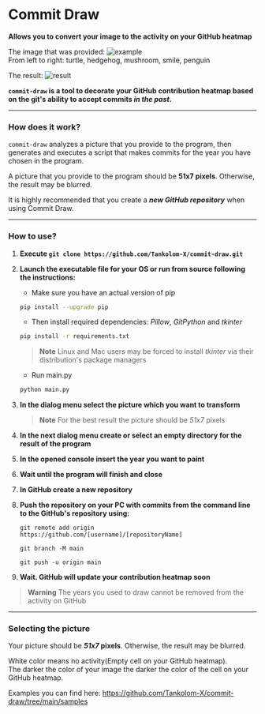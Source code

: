 # Commit Draw

**Allows you to convert your image to the activity on your GitHub heatmap**

The image that was provided:
![example](https://github.com/Tankolom-X/commit-draw/blob/main/media/example.png?raw=True "example") \
From left to right: turtle, hedgehog, mushroom, smile, penguin

The result:
![result](https://github.com/Tankolom-X/commit-draw/blob/main/media/result.png?raw=True "result")


**`commit-draw` is a tool to decorate your GitHub contribution heatmap
based on the git's ability to accept commits _in the past_.**

---

### How does it work?
`commit-draw` analyzes a picture that you provide to the
program, then generates and executes a script that makes commits
for the year you have chosen in the program.

A picture that you provide to the program should be **51x7 pixels**. Otherwise, the result may be blurred.

It is highly recommended that you create a ***new GitHub repository*** when using Commit Draw.

---

### How to use?
1. **Execute `git clone https://github.com/Tankolom-X/commit-draw.git`**
2. **Launch the executable file for your OS or run from source following the instructions:**

   + Make sure you have an actual version of pip 
   ```bash
   pip install --upgrade pip 
   ```
   + Then install required dependencies: *Pillow*, *GitPython* and *tkinter*
   ```bash
   pip install -r requirements.txt 
   ```
   
   > **Note**
   > Linux and Mac users may be forced to install *tkinter* via their distribution's package managers
   
   + Run main.py
   ```bash
   python main.py
   ```
3. **In the dialog menu select the picture which you want to transform**
   > **Note**
   > For the best result the picture should be _51x7_ pixels
4. **In the next dialog menu create or select an empty directory for the result of the program**
5. **In the opened console insert the year you want to paint**
6. **Wait until the program will finish and close**
7. **In GitHub create a new repository**
8. **Push the repository on your PC with commits from the command line to the GitHub's repository using:**
    ```
   git remote add origin https://github.com/[username]/[repositoryName]
    ```
    ```
   git branch -M main
    ```
    ```
   git push -u origin main
    ```
9. **Wait. GitHub will update your contribution heatmap soon**
> 
> **Warning**
> The years you used to draw cannot be removed from the activity on GitHub

---

### Selecting the picture

Your picture should be **_51x7_ pixels**. Otherwise, the result may be blurred.

White color means no activity(Empty cell on your GitHub heatmap).\
The darker the color of your image the darker the color of the cell on your GitHub heatmap.

Examples you can find here: https://github.com/Tankolom-X/commit-draw/tree/main/samples
